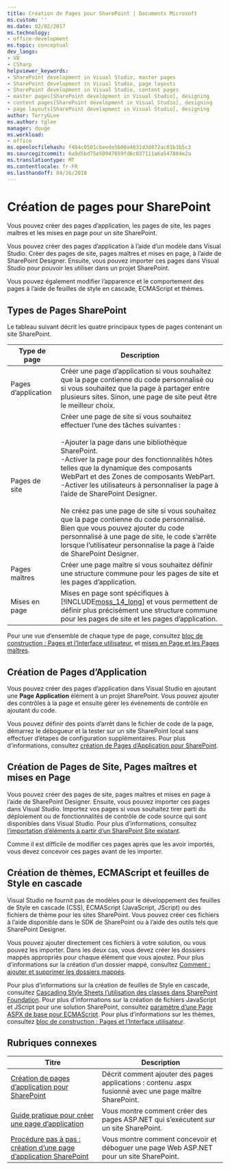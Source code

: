 ```yaml
---
title: Création de Pages pour SharePoint | Documents Microsoft
ms.custom: ''
ms.date: 02/02/2017
ms.technology:
- office-development
ms.topic: conceptual
dev_langs:
- VB
- CSharp
helpviewer_keywords:
- SharePoint development in Visual Studio, master pages
- SharePoint development in Visual Studio, page layouts
- SharePoint development in Visual Studio, content pages
- master pages[SharePoint development in Visual Studio], designing
- content pages[SharePoint development in Visual Studio], designing
- page layouts[SharePoint development in Visual Studio], designing
author: TerryGLee
ms.author: tglee
manager: douge
ms.workload:
- office
ms.openlocfilehash: f484c0501cbeede5600a4831d3d872ac81b3b5c3
ms.sourcegitcommit: 6a9d5bd75e50947659fd6c837111a6a547884e2a
ms.translationtype: MT
ms.contentlocale: fr-FR
ms.lasthandoff: 04/16/2018
---
```

# <a name="creating-pages-for-sharepoint"></a>Création de pages pour SharePoint
  Vous pouvez créer des pages d’application, les pages de site, les pages maîtres et les mises en page pour un site SharePoint.  
  
 Vous pouvez créer des pages d’application à l’aide d’un modèle dans Visual Studio. Créer des pages de site, pages maîtres et mises en page, à l’aide de SharePoint Designer. Ensuite, vous pouvez importer ces pages dans Visual Studio pour pouvoir les utiliser dans un projet SharePoint.  
  
 Vous pouvez également modifier l’apparence et le comportement des pages à l’aide de feuilles de style en cascade, ECMAScript et thèmes.  
  
## <a name="types-of-sharepoint-pages"></a>Types de Pages SharePoint  
 Le tableau suivant décrit les quatre principaux types de pages contenant un site SharePoint.  
  
|Type de page|Description|  
|---------------|-----------------|  
|Pages d’application|Créer une page d’application si vous souhaitez que la page contienne du code personnalisé ou si vous souhaitez que la page à partager entre plusieurs sites. Sinon, une page de site peut être le meilleur choix.|  
|Pages de site|Créer une page de site si vous souhaitez effectuer l’une des tâches suivantes :<br /><br /> -Ajouter la page dans une bibliothèque SharePoint.<br />-Activer la page pour des fonctionnalités hôtes telles que la dynamique des composants WebPart et des Zones de composants WebPart.<br />-Activer les utilisateurs à personnaliser la page à l’aide de SharePoint Designer.<br /><br /> Ne créez pas une page de site si vous souhaitez que la page contienne du code personnalisé. Bien que vous pouvez ajouter du code personnalisé à une page de site, le code s’arrête lorsque l’utilisateur personnalise la page à l’aide de SharePoint Designer.|  
|Pages maîtres|Créer une page maître si vous souhaitez définir une structure commune pour les pages de site et les pages d’application.|  
|Mises en page|Mises en page sont spécifiques à [!INCLUDE[moss_14_long](../sharepoint/includes/moss-14-long-md.md)] et vous permettent de définir plus précisément une structure commune pour les pages de site et les pages d’application.|  
  
 Pour une vue d’ensemble de chaque type de page, consultez [bloc de construction : Pages et l’Interface utilisateur](http://go.microsoft.com/fwlink/?LinkID=182095), et [mises en Page et les Pages maîtres](http://go.microsoft.com/fwlink/?LinkID=182096).  
  
## <a name="creating-application-pages"></a>Création de Pages d’Application  
 Vous pouvez créer des pages d’application dans Visual Studio en ajoutant une **Page Application** élément à un projet SharePoint. Vous pouvez ajouter des contrôles à la page et ensuite gérer les événements de contrôle en ajoutant du code.  
  
 Vous pouvez définir des points d’arrêt dans le fichier de code de la page, démarrez le débogueur et la tester sur un site SharePoint local sans effectuer d’étapes de configuration supplémentaires. Pour plus d’informations, consultez [création de Pages d’Application pour SharePoint](../sharepoint/creating-application-pages-for-sharepoint.md).  
  
## <a name="creating-site-pages-master-pages-and-page-layouts"></a>Création de Pages de Site, Pages maîtres et mises en Page  
 Vous pouvez créer des pages de site, pages maîtres et mises en page à l’aide de SharePoint Designer. Ensuite, vous pouvez importer ces pages dans Visual Studio. Importez vos pages si vous souhaitez tirer parti du déploiement ou de fonctionnalités de contrôle de code source qui sont disponibles dans Visual Studio. Pour plus d’informations, consultez [l’importation d’éléments à partir d’un SharePoint Site existant](../sharepoint/importing-items-from-an-existing-sharepoint-site.md).  
  
 Comme il est difficile de modifier ces pages après que les avoir importés, vous devez concevoir ces pages avant de les importer.  
  
## <a name="creating-cascading-style-sheets-ecmascript-and-themes"></a>Création de thèmes, ECMAScript et feuilles de Style en cascade  
 Visual Studio ne fournit pas de modèles pour le développement des feuilles de Style en cascade (CSS), ECMAScript (JavaScript, JScript) ou des fichiers de thème pour les sites SharePoint. Vous pouvez créer ces fichiers à l’aide disponible dans le SDK de SharePoint ou à l’aide des outils tels que SharePoint Designer.  
  
 Vous pouvez ajouter directement ces fichiers à votre solution, ou vous pouvez les importer. Dans les deux cas, vous devez créer les dossiers mappés appropriés pour chaque élément que vous ajoutez. Pour plus d’informations sur la création d’un dossier mappé, consultez [Comment : ajouter et supprimer les dossiers mappés](../sharepoint/how-to-add-and-remove-mapped-folders.md).  
  
 Pour plus d’informations sur la création de feuilles de Style en cascade, consultez [Cascading Style Sheets l’utilisation des classes dans SharePoint Foundation](http://go.microsoft.com/fwlink/?LinkID=182098). Pour plus d’informations sur la création de fichiers JavaScript et JScript pour une solution SharePoint, consultez [paramètre d’une Page ASPX de base pour ECMAScript](http://go.microsoft.com/fwlink/?LinkID=182099). Pour plus d’informations sur les thèmes, consultez [bloc de construction : Pages et l’Interface utilisateur](http://go.microsoft.com/fwlink/?LinkID=182095).  
  
## <a name="related-topics"></a>Rubriques connexes  
  
|Titre|Description|  
|-----------|-----------------|  
|[Création de pages d’application pour SharePoint](../sharepoint/creating-application-pages-for-sharepoint.md)|Décrit comment ajouter des pages applications : contenu .aspx fusionné avec une page maître SharePoint.|  
|[Guide pratique pour créer une page d’application](../sharepoint/how-to-create-an-application-page.md)|Vous montre comment créer des pages ASP.NET qui s’exécutent sur un site SharePoint.|  
|[Procédure pas à pas : création d’une page d’application SharePoint](../sharepoint/walkthrough-creating-a-sharepoint-application-page.md)|Vous montre comment concevoir et déboguer une page Web ASP.NET pour un site SharePoint.|  
  
  